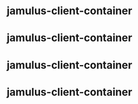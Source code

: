 # jamulus-client-container
# jamulus-client-container
# jamulus-client-container
# jamulus-client-container
